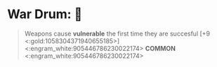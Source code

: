 # **War Drum**: 🥁 
> Weapons cause __vulnerable__ the first time they are succesful [+9 <:gold:1058304371940655185>]
<:engram_white:905446786230022174> __COMMON__ <:engram_white:905446786230022174>